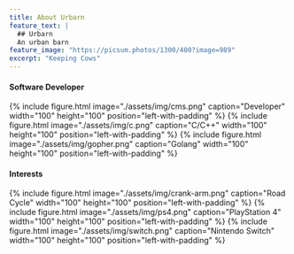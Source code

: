```yaml
---
title: About Urbarn
feature_text: |
  ## Urbarn
  An urban barn
feature_image: "https://picsum.photos/1300/400?image=989"
excerpt: "Keeping Cows"
---
```


#### Software Developer

<div class="imgline">
{% include figure.html image="./assets/img/cms.png" caption="Developer" width="100" height="100" position="left-with-padding" %}
{% include figure.html image="./assets/img/c.png" caption="C/C++" width="100" height="100" position="left-with-padding" %}
{% include figure.html image="./assets/img/gopher.png" caption="Golang" width="100" height="100" position="left-with-padding" %}
</div>

#### Interests

<div class="imgline">
{% include figure.html image="./assets/img/crank-arm.png" caption="Road Cycle" width="100" height="100" position="left-with-padding" %}
{% include figure.html image="./assets/img/ps4.png" caption="PlayStation 4" width="100" height="100" position="left-with-padding" %}
{% include figure.html image="./assets/img/switch.png" caption="Nintendo Switch" width="100" height="100" position="left-with-padding" %}
</div>
